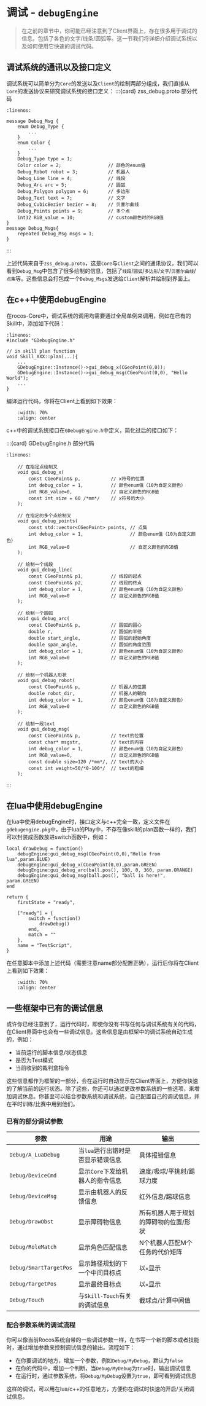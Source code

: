# 调试 - `debugEngine`

> 在之前的章节中，你可能已经注意到了Client界面上，存在很多用于调试的信息。包括了各色的文字/线条/圆弧等。这一节我们将详细介绍调试系统以及如何使用它快速的调试代码。

## 调试系统的通讯以及接口定义

调试系统可以简单分为`Core`的发送以及`Client`的绘制两部分组成，我们直接从`Core`的发送协议来研究调试系统的接口定义：
:::{card} zss_debug.proto 部分代码
```{code-block} protobuf
:linenos:

message Debug_Msg {
	enum Debug_Type {
        ...
	}
	enum Color {
        ...
	}
	Debug_Type type = 1;
	Color color = 2;                 // 颜色的enum值
	Debug_Robot robot = 3;           // 机器人
	Debug_Line line = 4;             // 线段
	Debug_Arc arc = 5;               // 圆弧
	Debug_Polygon polygon = 6;       // 多边形
	Debug_Text text = 7;             // 文字
	Debug_CubicBezier bezier = 8;    // 贝塞尔曲线
	Debug_Points points = 9;         // 多个点
	int32 RGB_value = 10;            // custom颜色时的RGB值
}
message Debug_Msgs{
	repeated Debug_Msg msgs = 1;
}
```
:::

上述代码来自于`zss_debug.proto`，这是`Core`与`Client`之间的通讯协议，我们可以看到`Debug_Msg`中包含了很多绘制的信息，包括了`线段`/`圆弧`/`多边形`/`文字`/`贝塞尔曲线`/`点集`等。这些信息会打包成一个`Debug_Msgs`发送给`Client`解析并绘制到界面上。

## 在c++中使用debugEngine

在rocos-Core中，调试系统的调用均需要通过全局单例来调用，例如在已有的Skill中，添加如下代码：
```{code-block} cpp
:linenos:
#include "GDebugEngine.h"

// in skill plan function
void Skill_XXX::plan(...){
    ...
    GDebugEngine::Instance()->gui_debug_x(CGeoPoint(0,0));
    GDebugEngine::Instance()->gui_debug_msg(CGeoPoint(0,0), "Hello World");
    ...
}
```
编译运行代码，你将在Client上看到如下效果：
```{thumbnail} ../../img/1_4_2_debug_hello.png
    :width: 70%
    :align: center
```

c++中的调试系统接口在`GDebugEngine.h`中定义，简化过后的接口如下：

:::{card} GDebugEngine.h 部分代码
```{code-block} cpp
:linenos:

    // 在指定点绘制叉
    void gui_debug_x(
        const CGeoPoint& p,           // x符号的位置
        int debug_color = 1,          // 颜色enum值（10为自定义颜色）
        int RGB_value=0,              // 自定义颜色的RGB值
        const int size = 60 /*mm*/    // x符号的大小
    );

    // 在指定的多个点绘制叉
    void gui_debug_points(
        const std::vector<CGeoPoint> points, // 点集
        int debug_color = 1,                 // 颜色enum值（10为自定义颜色）
        int RGB_value=0                      // 自定义颜色的RGB值
    );

    // 绘制一个线段
    void gui_debug_line(
        const CGeoPoint& p1,          // 线段的起点
        const CGeoPoint& p2,          // 线段的终点
        int debug_color = 1,          // 颜色enum值（10为自定义颜色）
        int RGB_value=0               // 自定义颜色的RGB值
    );

    // 绘制一个圆弧
    void gui_debug_arc(
        const CGeoPoint& p,           // 圆弧的圆心
        double r,                     // 圆弧的半径
        double start_angle,           // 圆弧的起始角度
        double span_angle,            // 圆弧的角度范围
        int debug_color = 1,          // 颜色enum值（10为自定义颜色）
        int RGB_value=0               // 自定义颜色的RGB值
    );

    // 绘制一个机器人形状
    void gui_debug_robot(
        const CGeoPoint& p,           // 机器人的位置
        double robot_dir,             // 机器人的朝向
        int debug_color = 1,          // 颜色enum值（10为自定义颜色）
        int RGB_value=0               // 自定义颜色的RGB值
    );

    // 绘制一段text
    void gui_debug_msg(
        const CGeoPoint& p,           // text的位置
        const char* msgstr,           // text的内容
        int debug_color = 1,          // 颜色enum值（10为自定义颜色）
        int RGB_value=0,              // 自定义颜色的RGB值
        const double size=120 /*mm*/, // text的大小
        const int weight=50/*0-100*/  // text的粗细
    );
```
:::
## 在lua中使用debugEngine

在lua中使用debugEngine时，接口定义与c++完全一致，定义文件在`gdebugengine.pkg`中。由于lua的Play中，不存在像skill的plan函数一样的，我们可以封装成函数放进switch函数中，例如：
```{code-block} lua
local drawDebug = function()
    debugEngine:gui_debug_msg(CGeoPoint(0,0),"Hello from lua",param.BLUE)
    debugEngine:gui_debug_x(CGeoPoint(0,0),param.GREEN)
    debugEngine:gui_debug_arc(ball.pos(), 100, 0, 360, param.ORANGE)
    debugEngine:gui_debug_msg(ball.pos(), "ball is here!", param.GREEN)
end

return {
    firstState = "ready",

    ["ready"] = {
        switch = function()
            drawDebug()
        end,
        match = ""
    },
    name = "TestScript",
}

```
在任意脚本中添加上述代码（需要注意name部分配置正确），运行后你将在Client上看到如下效果：
```{thumbnail} ../../img/1_4_2_debug_hello2.png
    :width: 70%
    :align: center
```
## 一些框架中已有的调试信息
或许你已经注意到了，运行代码时，即使你没有书写任何与调试系统有关的代码，在Client界面中也会有一些调试信息。这些信息是由框架中的调试系统自动生成的，例如：
- 当前运行的脚本信息/状态信息
- 是否为Test模式
- 当前收到的裁判盒指令

这些信息都作为框架的一部分，会在运行时自动显示在Client界面上，方便你快速的了解当前的运行状态。除了这些，你还可以通过更改参数系统的一些选项，来增加调试休息。你甚至可以结合参数系统和调试系统，自己配置自己的调试信息，并在平时训练/比赛中用到他们。

### 已有的部分调试参数

| 参数 | 用途 | 输出 |
| --- | --- | --- |
| `Debug/A_LuaDebug` | 当`lua`运行出错时是否显示错误信息 | 具体报错信息 |
| `Debug/DeviceCmd` | 显示`Core`下发给机器人的指令信息 | 速度/吸球/平挑射/踢球力度 |
| `Debug/DeviceMsg` | 显示由机器人的反馈信息 | 红外信息/踢球信息 |
| `Debug/DrawObst` | 显示障碍物信息 | 所有机器人用于规划的障碍物的位置/形状 |
| `Debug/RoleMatch` | 显示角色匹配信息 | N个机器人匹配M个任务的代价矩阵 |
| `Debug/SmartTargetPos` | 显示路径规划的下一个中间目标点 | 以`✕`显示 |
| `Debug/TargetPos` | 显示最终目标点 | 以`✕`显示 |
| `Debug/Touch` | 与`Skill-Touch`有关的调试信息 | 截球点/计算中间值 |

### 配合参数系统的调试流程

你可以像当前Rocos系统自带的一些调试参数一样，在书写一个新的脚本或者技能时，通过增加参数来控制调试信息的输出。流程如下：
* 在你要调试的地方，增加一个参数，例如`Debug/MyDebug`，默认为`false`
* 在你的代码中，增加一个判断，当`Debug/MyDebug`为`true`时，输出调试信息
* 在运行时，通过参数系统，将`Debug/MyDebug`设置为`true`，即可看到调试信息

这样的调试，可以用在lua/c++的任意地方，方便你在调试时快速的开启/关闭调试信息。